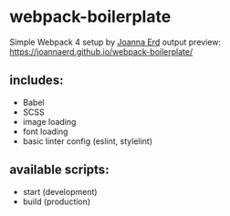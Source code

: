 # webpack-boilerplate
Simple Webpack 4 setup by [Joanna Erd](https://github.com/joannaerd)
output preview: https://joannaerd.github.io/webpack-boilerplate/

## includes:
 - Babel
 - SCSS
 - image loading
 - font loading
 - basic linter config (eslint, stylelint)
 
## available scripts:
 - start (development)
 - build (production)
